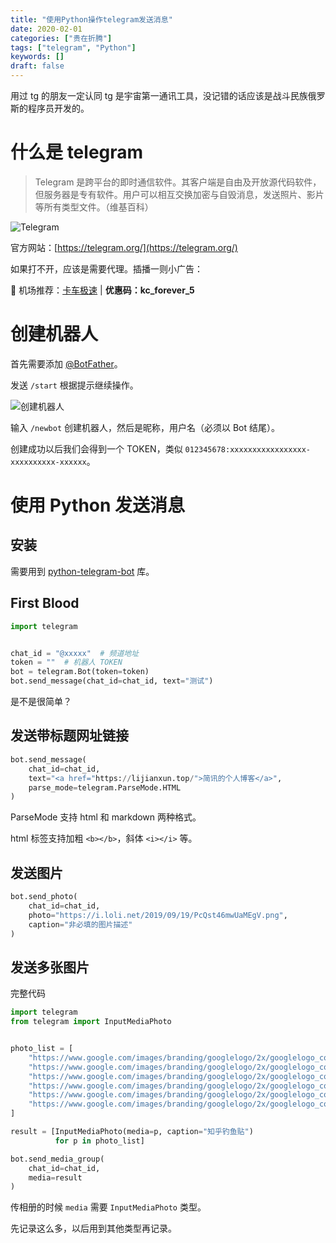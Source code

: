 ```yaml
---
title: "使用Python操作telegram发送消息"
date: 2020-02-01
categories: ["贵在折腾"]
tags: ["telegram", "Python"]
keywords: []
draft: false
---
```


用过 tg 的朋友一定认同 tg 是宇宙第一通讯工具，没记错的话应该是战斗民族俄罗斯的程序员开发的。

<!-- more -->

# 什么是 telegram

> Telegram 是跨平台的即时通信软件。其客户端是自由及开放源代码软件，但服务器是专有软件。用户可以相互交换加密与自毁消息，发送照片、影片等所有类型文件。（维基百科）

![Telegram](https://i.loli.net/2020/02/02/q65wpScnZjbEolv.jpg " ")

官方网站：[https://telegram.org/](https://telegram.org/)

如果打不开，应该是需要代理。插播一则小广告：

🛫️ 机场推荐：[卡车极速](http://m8.pw/mddv) | **优惠码：kc_forever_5**

# 创建机器人

首先需要添加 [@BotFather](https://telegram.me/BotFather)。

发送 `/start` 根据提示继续操作。

![创建机器人](https://i.loli.net/2020/02/02/CRr76xbFAz4v9pP.jpg " ")

输入 `/newbot` 创建机器人，然后是昵称，用户名（必须以 Bot 结尾）。

创建成功以后我们会得到一个 TOKEN，类似 `012345678:xxxxxxxxxxxxxxxxx-xxxxxxxxxx-xxxxxx`。

# 使用 Python 发送消息

## 安装 

需要用到 [python-telegram-bot](https://github.com/python-telegram-bot/python-telegram-bot) 库。

## First Blood

```python
import telegram


chat_id = "@xxxxx"  # 频道地址
token = ""  # 机器人 TOKEN
bot = telegram.Bot(token=token)
bot.send_message(chat_id=chat_id, text="测试")
```

是不是很简单？

## 发送带标题网址链接

```python
bot.send_message(
    chat_id=chat_id,
    text="<a href="https://lijianxun.top/">简讯的个人博客</a>",
    parse_mode=telegram.ParseMode.HTML
)
```

ParseMode 支持 html 和 markdown 两种格式。

html 标签支持加粗 `<b></b>`，斜体 `<i></i>` 等。

## 发送图片

```python
bot.send_photo(
    chat_id=chat_id,
    photo="https://i.loli.net/2019/09/19/PcQst46mwUaMEgV.png",
    caption="非必填的图片描述"
)
```

## 发送多张图片

完整代码

```python
import telegram
from telegram import InputMediaPhoto


photo_list = [
    "https://www.google.com/images/branding/googlelogo/2x/googlelogo_color_272x92dp.png",
    "https://www.google.com/images/branding/googlelogo/2x/googlelogo_color_272x92dp.png",
    "https://www.google.com/images/branding/googlelogo/2x/googlelogo_color_272x92dp.png",
    "https://www.google.com/images/branding/googlelogo/2x/googlelogo_color_272x92dp.png",
    "https://www.google.com/images/branding/googlelogo/2x/googlelogo_color_272x92dp.png",
    "https://www.google.com/images/branding/googlelogo/2x/googlelogo_color_272x92dp.png"
]

result = [InputMediaPhoto(media=p, caption="知乎钓鱼贴")
          for p in photo_list]

bot.send_media_group(
    chat_id=chat_id,
    media=result
)
```

传相册的时候 `media` 需要 `InputMediaPhoto` 类型。

先记录这么多，以后用到其他类型再记录。